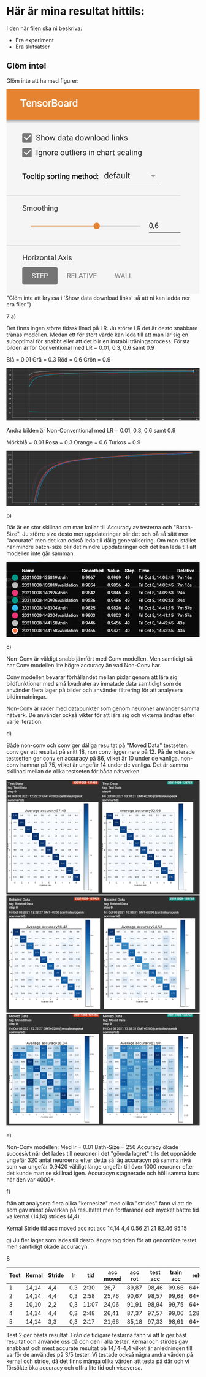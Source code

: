 # Här är mina resultat hittils:

I den här filen ska ni beskriva:
- Era experiment
- Era slutsatser

## Glöm inte!

Glöm inte att ha med figurer:

![TensorBoard download](fig/TensorBoardDownload.png) "Glöm inte att kryssa i 'Show data download links' så att ni kan ladda ner era filer.")


7
a) 

Det finns ingen större tidsskillnad på LR. Ju större LR det är desto snabbare tränas modellen.
Medan ett för stort värde kan leda till att man lär sig en suboptimal för snabbt eller att det blir en instabil träningsprocess.
Första bilden är för Conventional med LR = 0.01, 0.3, 0.6 samt 0.9  

Blå = 0.01 
Grå = 0.3
Röd = 0.6
Grön = 0.9


![Conv Model](fig/ConvModel.PNG)

Andra bilden är Non-Conventional med LR = 0.01, 0.3, 0.6 samt 0.9

Mörkblå = 0.01
Rosa = 0.3
Orange = 0.6
Turkos = 0.9

![Non Conv Model](fig/NonConvModel.png)



b) 

Där är en stor skillnad om man kollar till Accuracy av testerna och "Batch-Size". Ju större size desto mer uppdateringar blir det och på så sätt mer "accurate" men det kan också leda till dålig generalisering. 
Om man istället har mindre batch-size blir det mindre uppdateringar och det kan leda till att modellen inte går samman. 

![Batch size 256 vs 128](fig/Batch128-256_data_compare.PNG)

c) 

Non-Conv är väldigt snabb jämfört med Conv modellen. Men samtidigt så har Conv modellen lite högre accuracy än vad Non-Conv har. 

Conv modellen bevarar förhållandet mellan pixlar genom att lära sig bildfunktioner med små kvadrater av inmatade data samtidigt som de använder flera lager på bilder och använder filtrering för att analysera bildinmatningar.  

Non-Conv är rader med datapunkter som genom neuroner använder samma nätverk. De använder också vikter för att lära sig och vikterna ändras efter varje iteration. 

d) 

Både non-conv och conv ger dåliga resultat på "Moved Data" testseten. conv ger ett resultat på snitt 18, non conv ligger nere på 12. På de roterade testsetten ger conv en accuracy på 86, vilket är 10 under de vanliga. non-conv hamnar på 75, vilket är ungefär 14 under de vanliga. 
Det är samma skillnad mellan de olika testseten för båda nätverken. 

![test data](fig/test.PNG)
![Rotated data](fig/rotatedData.PNG)
![Moved data](fig/MovedData.PNG)

e) 

Non-Conv modellen:
Med lr = 0.01
Bath-Size = 256
Accuracy ökade succesivt när det lades till neuroner i det "gömda lagret" tills det uppnådde ungefär 320 antal neuroerna efter detta så låg accuracyn på samma nivå som var ungefär 
0.9420 väldigt länge ungefär till över 1000 neuroner efter det kunde man se skillnad igen. Accuracyn stagnerade och höll samma kurs när den var 4000+.

f)

från att analysera flera olika "kernesize" med olika "strides" fann vi att de som gav minst påverkan på resultatet men fortfarande och mycket bättre tid va kernal (14,14) strides (4,4).

Kernal	Stride	tid	    acc moved	acc rot	    acc
14,14	4,4	    0.56	21.21	    82.46	    95.15

g) Ju fler lager som lades till desto längre tog tiden för att genomföra testet men samtidigt ökade accuracyn. 

8

|Test    |Kernal    |Stride  |lr	  |tid	   |acc moved	|acc rot	 |test acc    |train acc   |relu lager  |batch Size |
---------|--------  |--------|--------|--------|------------|------------|------------|------------|------------|---------- |
|1       |14,14     |4,4     |0.3     |2:30    |26,7        |89,87       |98,46       |99.66       |64+32       |256        |
|2       |14,14     |4,4     |0,3     |2:58    |25,76       |90,67       |98,57       |99,68       |64+32       |128        |
|3       |10,10     |2,2     |0,3     |11:07   |24,06       |91,91       |98,94       |99,75       |64+32       |128        |
|4       |14,14     |4,4     |0,3     |2:48    |26,41       |87,37       |97,57       |99,06       |128+64+32   |128        |
|5       |14,14     |3,3     |0,3     |2:17    |21,66       |85,18       |97,33       |98,61       |64+32       |128        |

Test 2 ger bästa resultat. 
Från de tidigare testarna fann vi att lr ger bäst resultat och använde oss då och den i alla tester. 
Kernal och stirdes gav snabbast och mest accurate resultat på 14,14-4,4 vilket är anledningen till varför de användes på 3/5 tester. Vi testade också några andra värden på kernal och stride, då det finns många olika värden att testa på där och vi försökte öka accuracy och offra lite tid och viseversa. 

